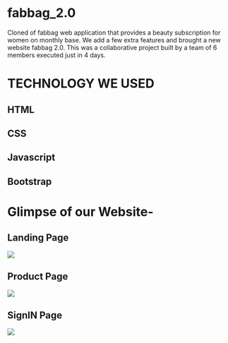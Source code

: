 # fabbag_2.0
Cloned of fabbag web application that provides a beauty subscription for women on monthly base. We add a few extra features and brought a new website fabbag 2.0. This was a collaborative project built by a team of 6 members executed just in 4 days.

# TECHNOLOGY WE USED
## HTML
## CSS
## Javascript
## Bootstrap


# Glimpse of our Website-
## Landing Page
<img src="https://miro.medium.com/max/875/1*BOfZXMAH9fsCEsrc5z5eMw.png"></img>
## Product Page
<img src="https://miro.medium.com/max/875/1*OOQaqFRm0q75XzJGgIslmw.png"></img>

## SignIN Page
<img src="https://miro.medium.com/max/875/1*OOQaqFRm0q75XzJGgIslmw.png"></img>
